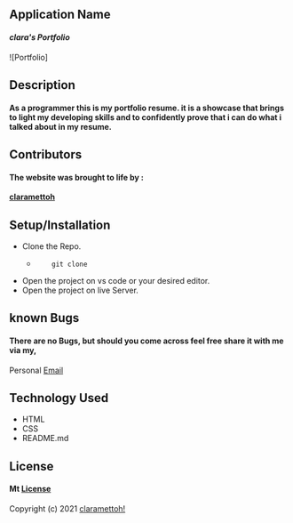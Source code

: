 ## **Application Name**
#### _clara's Portfolio_
![Portfolio]
## **Description**
#### As a programmer this is my portfolio resume. it is a showcase that brings to light my developing skills and to confidently prove that i can do what i talked about in my resume.

## **Contributors**
#### The website was brought to life by :

[**claramettoh**]()

## **Setup/Installation**
* Clone the Repo.
    * ```
          git clone 
      ```
* Open the project on vs code or your desired editor.
* Open the project on live Server.
##  **known Bugs**
#### There are no Bugs, but should you come across feel free share it with me via my,
Personal
[Email](clara.metto@student.moringaschool.com)
## **Technology Used**
 * HTML
* CSS
* README.md
## **License**
#### Mt [**License**](https://choosealicense.com/licenses/mit/)
Copyright (c) 2021 [claramettoh!]()
